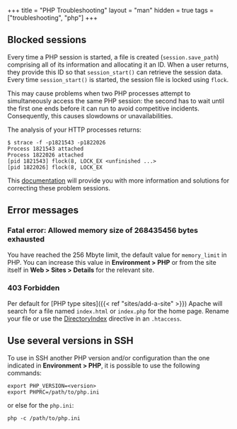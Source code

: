 +++
title = "PHP Troubleshooting"
layout = "man"
hidden = true
tags = ["troubleshooting", "php"]
+++

## Blocked sessions

Every time a PHP session is started, a file is created (`session.save_path`) comprising all of its information and allocating it an ID. When a user returns, they provide this ID so that `session_start()` can retrieve the session data. Every time `session_start()` is started, the session file is locked using `flock`.

This may cause problems when two PHP processes attempt to simultaneously access the same PHP session: the second has to wait until the first one ends before it can run to avoid competitive incidents. Consequently, this causes slowdowns or unavailabilities.

The analysis of your HTTP processes returns:

```
$ strace -f -p1821543 -p1822026 
Process 1821543 attached
Process 1822026 attached
[pid 1821543] flock(8, LOCK_EX <unfinished ...>
[pid 1822026] flock(8, LOCK_EX
```

This [documentation](https://ma.ttias.be/php-session-locking-prevent-sessions-blocking-in-requests/) will provide you with more information and solutions for correcting these problem sessions.

## Error messages

### Fatal error: Allowed memory size of 268435456 bytes exhausted

You have reached the 256 Mbyte limit, the default value for `memory_limit` in PHP. You can increase this value in **Environment > PHP** or from the site itself in **Web > Sites > Details** for the relevant site.

### 403 Forbidden

Per default for [PHP type sites]({{< ref "sites/add-a-site" >}}) Apache will search for a file named `index.html` or `index.php` for the home page. Rename your file or use the [DirectoryIndex](https://httpd.apache.org/docs/2.4/en/mod/mod_dir.html#directoryindex) directive in an `.htaccess`.

## Use several versions in SSH

To use in SSH another PHP version and/or configuration than the one indicated in **Environment > PHP**, it is possible to use the following commands:

```
export PHP_VERSION=<version>
export PHPRC=/path/to/php.ini
```

or else for the `php.ini`:

```
php -c /path/to/php.ini
```
